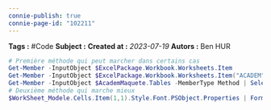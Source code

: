 ```yaml
---
connie-publish: true
connie-page-id: "102211"
---
```


**Tags :** #Code
**Subject :**
**Created at :** *2023-07-19*
**Autors :** Ben HUR


```powershell
# Première méthode qui peut marcher dans certains cas
Get-Member -InputObject $ExcelPackage.Workbook.Worksheets.Item
Get-Member -InputObject $ExcelPackage.Workbook.Worksheets.Item("ACADEM")
Get-Member -InputObject $AcademMaquete.Tables -MemberType Method | Select-Object Definition
# Deuxième méthode qui marche mieux
$WorkSheet_Modele.Cells.Item(1,1).Style.Font.PSObject.Properties | Format-Table
```

